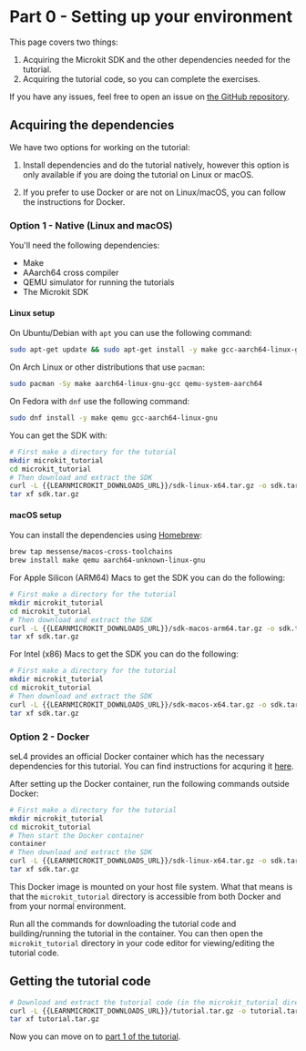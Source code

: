 # Part 0 - Setting up your environment

<!-- This page outlines how to set up your environment for completing the workshop and how to test that you've done so correctly. The workshop exercises are setup to run on a simulator as well as a limited number of hardware platforms. All the exercises can be completed on both simulator and the supported hardware. If you would like to complete the workshop on hardware, see [this page](hardware.md). -->

This page covers two things:
1. Acquiring the Microkit SDK and the other dependencies needed for the tutorial.
2. Acquiring the tutorial code, so you can complete the exercises.

If you have any issues, feel free to open an issue on [the GitHub repository](https://github.com/au-ts/microkit_tutorial).

## Acquiring the dependencies
We have two options for working on the tutorial:

1. Install dependencies and do the tutorial natively, however this option is only available if you are doing the tutorial on Linux or macOS.
<!-- 2. If you are on NixOS or prefer a Nix shell, you can follow the instructions for Nix. Note that this option is only recommended if you already know what Nix is. -->
2. If you prefer to use Docker or are not on Linux/macOS, you can follow the instructions for Docker.

### Option 1 - Native (Linux and macOS)

You'll need the following dependencies:
* Make
* AAarch64 cross compiler
* QEMU simulator for running the tutorials
* The Microkit SDK

#### Linux setup

On Ubuntu/Debian with `apt` you can use the following command:

```sh
sudo apt-get update && sudo apt-get install -y make gcc-aarch64-linux-gnu qemu-system-arm
```

On Arch Linux or other distributions that use `pacman`:
```sh
sudo pacman -Sy make aarch64-linux-gnu-gcc qemu-system-aarch64
```

On Fedora with `dnf` use the following command:
```sh
sudo dnf install -y make qemu gcc-aarch64-linux-gnu
```

You can get the SDK with:
```sh
# First make a directory for the tutorial
mkdir microkit_tutorial
cd microkit_tutorial
# Then download and extract the SDK
curl -L {{LEARNMICROKIT_DOWNLOADS_URL}}/sdk-linux-x64.tar.gz -o sdk.tar.gz
tar xf sdk.tar.gz
```

#### macOS setup

You can install the dependencies using [Homebrew](https://brew.sh/):

```sh
brew tap messense/macos-cross-toolchains
brew install make qemu aarch64-unknown-linux-gnu
```

For Apple Silicon (ARM64) Macs to get the SDK you can do the following:
```sh
# First make a directory for the tutorial
mkdir microkit_tutorial
cd microkit_tutorial
# Then download and extract the SDK
curl -L {{LEARNMICROKIT_DOWNLOADS_URL}}/sdk-macos-arm64.tar.gz -o sdk.tar.gz
tar xf sdk.tar.gz
```

For Intel (x86) Macs to get the SDK you can do the following:
```sh
# First make a directory for the tutorial
mkdir microkit_tutorial
cd microkit_tutorial
# Then download and extract the SDK
curl -L {{LEARNMICROKIT_DOWNLOADS_URL}}/sdk-macos-x64.tar.gz -o sdk.tar.gz
tar xf sdk.tar.gz
```
<!-- 
### Option 2 - Nix

With this line, you can get all the dependencies in a Nix shell:
```sh

``` -->

### Option 2 - Docker

seL4 provides an official Docker container which has the necessary dependencies for this tutorial.
You can find instructions for acquring it [here](https://docs.sel4.systems/projects/dockerfiles/).

After setting up the Docker container, run the following commands outside Docker:
```sh
# First make a directory for the tutorial
mkdir microkit_tutorial
cd microkit_tutorial
# Then start the Docker container
container
# Then download and extract the SDK
curl -L {{LEARNMICROKIT_DOWNLOADS_URL}}/sdk-linux-x64.tar.gz -o sdk.tar.gz
tar xf sdk.tar.gz
```

This Docker image is mounted on your host file system. What that means is that the `microkit_tutorial` directory is
accessible from both Docker and from your normal environment.

Run all the commands for downloading the tutorial code and building/running the tutorial in the container. You can
then open the `microkit_tutorial` directory in your code editor for viewing/editing the tutorial code.

<!--
## Hardware

I expect the majority of people to be doing the workshop via a simulator. However, everyone is welcome to bring their own machine to do the workshop on. If you have done so, I have instructions for the following boards:
- Raspberry Pi Model 3B+
- Raspberry Pi Model 4
-->

## Getting the tutorial code

```sh
# Download and extract the tutorial code (in the microkit_tutorial directory)
curl -L {{LEARNMICROKIT_DOWNLOADS_URL}}/tutorial.tar.gz -o tutorial.tar.gz
tar xf tutorial.tar.gz
```

Now you can move on to [part 1 of the tutorial](./part1.md).

<!-- 
After setting up everything, you should attempt to run a simple "hello world" system to make sure that your environment is working correctly. Note that if you're using the Docker container, you'll want to do the following steps inside the container.

Build the "hello world" image:
```sh
# Inside the "microkit_tutorial" directory
mkdir hello_world_build
make -C sdk/board/qemu_arm_virt_hyp/example/hello/ BUILD_DIR=$(pwd)/hello_world_build SEL4CP_SDK=$(pwd)/sdk SEL4CP_BOARD=qemu_arm_virt_hyp SEL4CP_CONFIG=debug
```

Run the built image:
```sh
qemu-system-aarch64 -machine virt,virtualization=on -cpu cortex-a53 -serial mon:stdio -device loader,file=hello_world_build/loader.img,addr=0x70000000,cpu-num=0 -m size=1G -nographic
```

After running the hello world example, you should see the following output:
```
LDR|INFO: altloader for seL4 starting
LDR|INFO: Flags:                0x0000000000000000
LDR|INFO: Kernel:      entry:   0xffffff8040000000
LDR|INFO: Root server: physmem: 0x000000004024d000 -- 0x0000000040254000
LDR|INFO:              virtmem: 0x000000008a000000 -- 0x000000008a007000
LDR|INFO:              entry  : 0x000000008a000000
LDR|INFO: region: 0x00000000   addr: 0x0000000040000000   size: 0x0000000000249000   offset: 0x0000000000000000   type: 0x0000000000000001
LDR|INFO: region: 0x00000001   addr: 0x000000004024d000   size: 0x00000000000060d0   offset: 0x0000000000249000   type: 0x0000000000000001
LDR|INFO: region: 0x00000002   addr: 0x0000000040249000   size: 0x0000000000000960   offset: 0x000000000024f0d0   type: 0x0000000000000001
LDR|INFO: region: 0x00000003   addr: 0x000000004024a000   size: 0x0000000000000318   offset: 0x000000000024fa30   type: 0x0000000000000001
LDR|INFO: region: 0x00000004   addr: 0x000000004024b000   size: 0x0000000000001020   offset: 0x000000000024fd48   type: 0x0000000000000001
LDR|INFO: copying region 0x00000000
LDR|INFO: copying region 0x00000001
LDR|INFO: copying region 0x00000002
LDR|INFO: copying region 0x00000003
LDR|INFO: copying region 0x00000004
LDR|INFO: Setting all interrupts to Group 1
LDR|INFO: GICv2 ITLinesNumber: 0x00000000
LDR|INFO: CurrentEL=EL1
LDR|INFO: enabling MMU
LDR|INFO: jumping to kernel
Bootstrapping kernel
Warning: Could not infer GIC interrupt target ID, assuming 0.
reserved virt address space regions: 3
  [ffffff8040000000..ffffff8040249000]
  [ffffff8040249000..ffffff804024d000]
  [ffffff804024d000..ffffff8040254000]
available phys memory regions: 1
  [40000000..80000000]
Booting all finished, dropped to user space
MON|INFO: Microkit Bootstrap
MON|INFO: bootinfo untyped list matches expected list
MON|INFO: Number of bootstrap invocations: 0x00000009
MON|INFO: Number of system invocations:    0x00000022
MON|INFO: completed bootstrap invocations
MON|INFO: completed system invocations
hello, world
```

To exit QEMU, press `CTRL + a` then `x`.

If you manage to get the final "hello, world", you have set up your machine correctly and can move on to the exercises, once they're released. That's all you need to know for now, the details of building and running a system will be explained in the workshop.
 -->